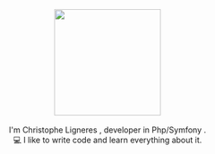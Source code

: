 <div align="center"><img width=190  src="https://www.akawaka.fr/build/front/images/logo_akawaka_noir.svg"/></div>
<br>
<div align="center">
  I'm Christophe Ligneres , developer in Php/Symfony .
  <br>
  💻 I like to write code and learn everything about it.
</div>
